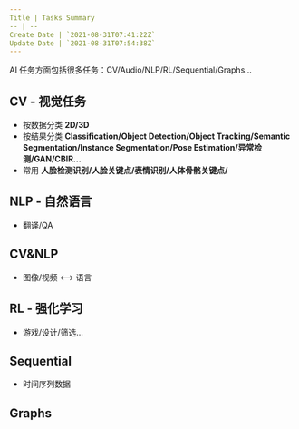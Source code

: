 ```yaml
---
Title | Tasks Summary
-- | --
Create Date | `2021-08-31T07:41:22Z`
Update Date | `2021-08-31T07:54:38Z`
---
```

AI 任务方面包括很多任务：CV/Audio/NLP/RL/Sequential/Graphs...


## CV - 视觉任务
- 按数据分类 **2D/3D**
- 按结果分类 **Classification/Object Detection/Object Tracking/Semantic Segmentation/Instance Segmentation/Pose Estimation/异常检测/GAN/CBIR...**
- 常用 **人脸检测识别/人脸关键点/表情识别/人体骨骼关键点/**

## NLP - 自然语言

- 翻译/QA

## CV&NLP

- 图像/视频 <--> 语言

## RL - 强化学习

- 游戏/设计/筛选...

## Sequential
- 时间序列数据

## Graphs
